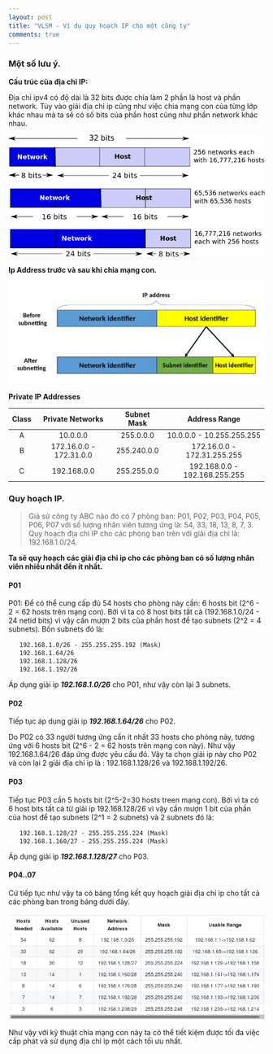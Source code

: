 ```yaml
---
layout: post
title: "VLSM - Ví dụ quy hoạch IP cho một công ty"
comments: true
---
```


<a name="note"></a>

### Một số lưu ý.

**Cấu trúc của địa chỉ IP:**

Địa chỉ ipv4  có độ dài là 32 bits được chia làm 2 phần là host và phần network.
Tùy vào giải địa chỉ ip cũng như việc chia mạng con của từng lớp khác nhau mà ta sẽ có số bits của phần host cũng như phần network khác nhau.

![IP Address Structure After](https://raw.githubusercontent.com/qndev/blog/gh-pages/images/posts/708px-CPT-Network-IPAddressDivision.svg)

<!--more-->

**Ip Address trước và sau khi chia mạng con.**

![IP Address Structure After Division](https://raw.githubusercontent.com/qndev/blog/gh-pages/images/posts/1920px-Subnetting_Concept-en.svg)

**Private IP Addresses**

| Class | Private Networks | Subnet Mask | Address Range |
|:-----:|:----------------:|:-----------:|:-------------:|
|A|10.0.0.0|255.0.0.0|10.0.0.0 - 10.255.255.255|
|B|172.16.0.0 - 172.31.0.0|255.240.0.0|172.16.0.0 - 172.31.255.255|
|C|192.168.0.0|255.255.0.0|192.168.0.0 - 192.168.255.255|

<a name="ip"></a>

### Quy hoạch IP.

> Giả sử công ty ABC nào đó có 7 phòng ban: P01, P02, P03, P04, P05, P06, P07
> với số lượng nhân viên tương ứng là: 54, 33, 18, 13, 8, 7, 3.
> Quy hoạch địa chỉ IP cho các phòng ban trên với giải địa chỉ là: 192.168.1.0/24.

**Ta sẽ quy hoạch các giải địa chỉ ip cho các phòng ban có số lượng nhân viên nhiều nhất đến ít nhất.**

<a name="p01"></a>

#### P01

P01: Để có thể cung cấp đủ 54 hosts cho phòng này cần: 6 hosts bit (2^6 - 2 = 62 hosts trên mạng con).
Bởi vì ta có 8 host bits tất cả (192.168.1.0/24 - 24 netid bits) vì vậy cần mượn 2 bits của phần host để tạo subnets (2^2 = 4 subnets). Bốn subnets đó là:

```console
   192.168.1.0/26 - 255.255.255.192 (Mask)
   192.168.1.64/26
   192.168.1.128/26
   192.168.1.192/26
```
Áp dụng giải ip _**192.168.1.0/26**_ cho P01, như vậy còn lại 3 subnets.

<a name="p02"></a>

#### P02

Tiếp tục áp dụng giải ip **_192.168.1.64/26_** cho P02.

Do P02 có 33 người tương ứng cần ít nhất 33 hosts cho phòng này, tương ứng với 6 hosts bit (2^6 - 2 = 62 hosts trên mạng con này). Như vậy 192.168.1.64/26 đáp ứng được yêu cầu đó. Vậy ta chọn giải ip này cho P02 và còn lại 2 giải địa chỉ ip là : 192.168.1.128/26 và 192.168.1.192/26.

<a name="p03"></a>

#### P03

Tiếp tục P03 cần 5 hosts bit (2^5-2=30 hosts treen mạng con). Bởi vì ta có 6 host bits tất cả từ giải ip 192.168.128/26 vì vậy cần mượn 1 bit của phần của host để tạo subnets (2^1 = 2 subnets) và 2 subnets đó là:

```console
   192.168.1.128/27 - 255.255.255.224 (Mask)
   192.168.1.160/27 - 255.255.255.224 (Mask)
```
Áp dụng giải ip _**192.168.1.128/27**_ cho P03.

<a name="p04-07"></a>

#### P04..07

Cứ tiếp tục như vậy ta có bảng tổng kết quy hoạch giải địa chỉ ip cho tất cả các phòng ban trong bảng dưới đây.

![Subnet Table](https://raw.githubusercontent.com/qndev/blog/gh-pages/images/posts/subnettable.png)

Như vậy với kỹ thuật chia mạng con này ta có thể tiết kiệm được tối đa việc cấp phát và sử dụng địa chỉ ip một cách tối ưu nhất.
